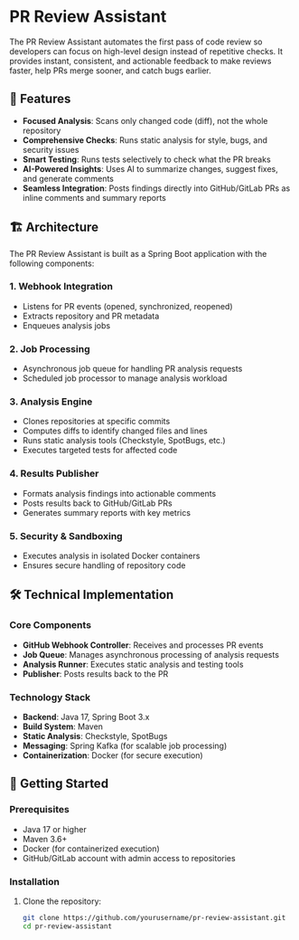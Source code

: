 # PR Review Assistant

The PR Review Assistant automates the first pass of code review so developers can focus on high-level design instead of repetitive checks. It provides instant, consistent, and actionable feedback to make reviews faster, help PRs merge sooner, and catch bugs earlier.

## 🚀 Features

- **Focused Analysis**: Scans only changed code (diff), not the whole repository
- **Comprehensive Checks**: Runs static analysis for style, bugs, and security issues
- **Smart Testing**: Runs tests selectively to check what the PR breaks
- **AI-Powered Insights**: Uses AI to summarize changes, suggest fixes, and generate comments
- **Seamless Integration**: Posts findings directly into GitHub/GitLab PRs as inline comments and summary reports

## 🏗️ Architecture

The PR Review Assistant is built as a Spring Boot application with the following components:

### 1. Webhook Integration
- Listens for PR events (opened, synchronized, reopened)
- Extracts repository and PR metadata
- Enqueues analysis jobs

### 2. Job Processing
- Asynchronous job queue for handling PR analysis requests
- Scheduled job processor to manage analysis workload

### 3. Analysis Engine
- Clones repositories at specific commits
- Computes diffs to identify changed files and lines
- Runs static analysis tools (Checkstyle, SpotBugs, etc.)
- Executes targeted tests for affected code

### 4. Results Publisher
- Formats analysis findings into actionable comments
- Posts results back to GitHub/GitLab PRs
- Generates summary reports with key metrics

### 5. Security & Sandboxing
- Executes analysis in isolated Docker containers
- Ensures secure handling of repository code

## 🛠️ Technical Implementation

### Core Components

- **GitHub Webhook Controller**: Receives and processes PR events
- **Job Queue**: Manages asynchronous processing of analysis requests
- **Analysis Runner**: Executes static analysis and testing tools
- **Publisher**: Posts results back to the PR

### Technology Stack

- **Backend**: Java 17, Spring Boot 3.x
- **Build System**: Maven
- **Static Analysis**: Checkstyle, SpotBugs
- **Messaging**: Spring Kafka (for scalable job processing)
- **Containerization**: Docker (for secure execution)

## 🚦 Getting Started

### Prerequisites

- Java 17 or higher
- Maven 3.6+
- Docker (for containerized execution)
- GitHub/GitLab account with admin access to repositories

### Installation

1. Clone the repository:
   ```bash
   git clone https://github.com/yourusername/pr-review-assistant.git
   cd pr-review-assistant
